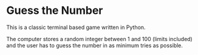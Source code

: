 # Guess the Number

This is a classic terminal based game written in Python.

The computer stores a random integer between 1 and 100 (limits included) and the user has to guess the number in as minimum tries as possible.
